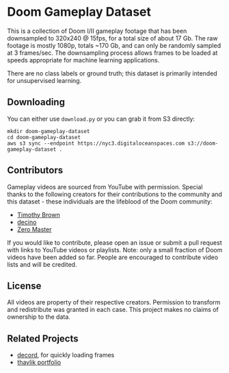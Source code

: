 # Doom Gameplay Dataset
This is a collection of Doom I/II gameplay footage that has been downsampled to 320x240 @ 15fps, for a total size of about 17 Gb. The raw footage is mostly 1080p, totals ~170 Gb, and can only be randomly sampled at 3 frames/sec. The downsampling process allows frames to be loaded at speeds appropriate for machine learning applications.

There are no class labels or ground truth; this dataset is primarily intended for unsupervised learning.

## Downloading
You can either use `download.py` or you can grab it from S3 directly:
```
mkdir doom-gameplay-dataset
cd doom-gameplay-dataset
aws s3 sync --endpoint https://nyc3.digitaloceanspaces.com s3://doom-gameplay-dataset .
```

## Contributors
Gameplay videos are sourced from YouTube with permission. Special thanks to the following creators for their contributions to the community and this dataset - these individuals are the lifeblood of the Doom community:
- [Timothy Brown](https://www.youtube.com/user/mArt1And00m3r11339)
- [decino](https://www.youtube.com/c/decino)
- [Zero Master](https://www.youtube.com/channel/UCiVZWY9LmrJFOg3hWGjyBbw)

If you would like to contribute, please open an issue or submit a pull request with links to YouTube videos or playlists. Note: only a small fraction of Doom videos have been added so far. People are encouraged to contribute video lists and will be credited.

## License
All videos are property of their respective creators. Permission to transform and redistribute was granted in each case. This project makes no claims of ownership to the data.

## Related Projects
- [decord](https://github.com/dmlc/decord), for quickly loading frames
- [thavlik portfolio](https://github.com/thavlik/machine-learning-portfolio)
